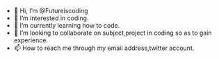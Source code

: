 - 👋 Hi, I’m @Futureiscoding
- 👀 I’m interested in coding.
- 🌱 I’m currently learning how to code.
- 💞️ I’m looking to collaborate on subject,project in coding so as to gain experience.
- 📫 How to reach me through my email address,twitter account.

<!---
Futureiscoding/Futureiscoding is a ✨ special ✨ repository because its `README.md` (this file) appears on your GitHub profile.
You can click the Preview link to take a look at your changes.
--->
